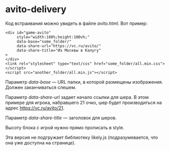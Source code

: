 # avito-delivery

Код встраивания можно увидеть в файле *avito.html*. Вот пример:

    <div id="game-avito"
         style="width:100%;height:100vh;"
         data-base="some_folder/"
         data-share-url="https://vc.ru/avito/"
         data-share-title="Из Москвы в Калугу"
    >
    </div>
    <link rel="stylesheet" type="text/css" href="some_folder/all.min.css"></script>
    <script src="another_folder/all.min.js"></script>

Параметр *data-base* — URL папки, в которой размещены изображения. Должен заканчиваться слешем.

Параметр *data-share-url* задает начало ссылки для шера. В этом примере для игрока, набравшего 21 очко, шер будет производиться на адрес https://vc.ru/avito/21.

Параметр *data-share-title* — заголовок для шеров.

Высоту блока с игрой нужно прямо прописать в style.

Эта версия не подгружает библиотеку likely.js (подразумевается, что она уже доступна на странице).